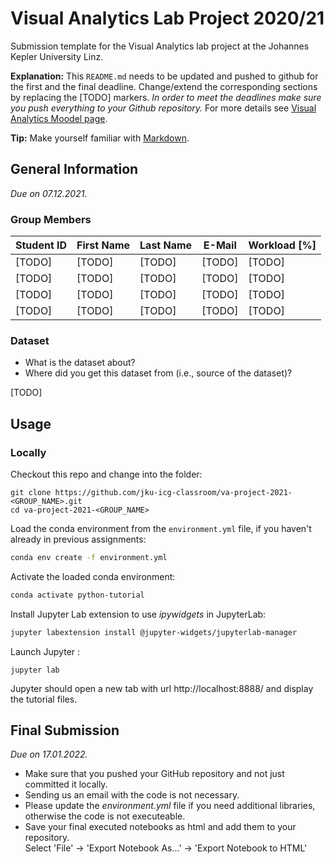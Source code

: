 # Visual Analytics Lab Project 2020/21
Submission template for the Visual Analytics lab project at the Johannes Kepler University Linz.

**Explanation:**
This `README.md` needs to be updated and pushed to github for the first and the final deadline.
Change/extend the corresponding sections by replacing the [TODO] markers.
*In order to meet the deadlines make sure you push everything to your Github repository.*
For more details see [Visual Analytics Moodel page](https://moodle.jku.at/jku/course/view.php?id=15596).

**Tip:** Make yourself familiar with [Markdown](https://github.com/adam-p/markdown-here/wiki/Markdown-Cheatsheet).

## General Information
*Due on 07.12.2021.*

### Group Members

| Student ID    | First Name  | Last Name      | E-Mail | Workload [%]  |
| --------------|-------------|----------------|--------|---------------|
| [TODO]        | [TODO]      | [TODO]         |[TODO]  |[TODO]         |
| [TODO]        | [TODO]      | [TODO]         |[TODO]  |[TODO]         |
| [TODO]        | [TODO]      | [TODO]         |[TODO]  |[TODO]         |
| [TODO]        | [TODO]      | [TODO]         |[TODO]  |[TODO]         |

### Dataset

* What is the dataset about?
* Where did you get this dataset from (i.e., source of the dataset)?

[TODO]

## Usage

### Locally
Checkout this repo and change into the folder:

```shell
git clone https://github.com/jku-icg-classroom/va-project-2021-<GROUP_NAME>.git
cd va-project-2021-<GROUP_NAME>
```

Load the conda environment from the `environment.yml` file, if you haven't already in previous assignments:

```sh
conda env create -f environment.yml
```

Activate the loaded conda environment:

```sh
conda activate python-tutorial
```

Install Jupyter Lab extension to use *ipywidgets* in JupyterLab:

```sh
jupyter labextension install @jupyter-widgets/jupyterlab-manager
```

Launch Jupyter :

```shell
jupyter lab
```

Jupyter should open a new tab with url http://localhost:8888/ and display the tutorial files.


## Final Submission
*Due on 17.01.2022.*

* Make sure that you pushed your GitHub repository and not just committed it locally.
* Sending us an email with the code is not necessary.
* Please update the *environment.yml* file if you need additional libraries, otherwise the code is not executeable.
* Save your final executed notebooks as html and add them to your repository.  
  Select 'File' -> 'Export Notebook As...' -> 'Export Notebook to HTML'
